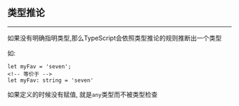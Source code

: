 ## 类型推论

---

如果没有明确指明类型,那么TypeScript会依照类型推论的规则推断出一个类型

如:
```
let myFav = 'seven';
<!-- 等价于 -->
let myFav: string = 'seven'
```

如果定义的时候没有赋值, 就是`any`类型而不被类型检查

